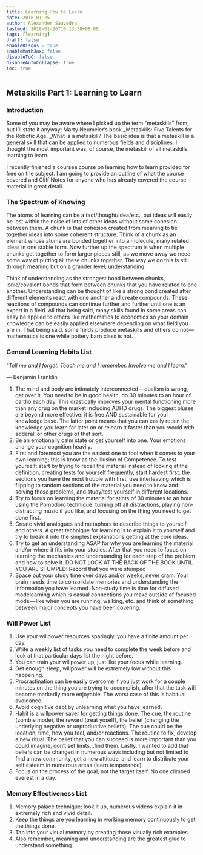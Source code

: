 ```yaml
---
title: Learning How to Learn
date: 2018-01-25
author: Alexander Saavedra
lastmod: 2018-01-26T10:13:38+08:00
tags: [learning]
draft: false
enableDisqus : true
enableMathJax: false
disableToC: false
disableAutoCollapse: true
toc: true
---
```


## Metaskills Part 1: Learning to Learn

### Introduction

Some of you may be aware where I picked up the term “metaskills” from, but I’ll state it anyway: Marty Neumeier’s book _Metaskills: Five Talents for the Robotic Age. _What is a metaskill? The basic idea is that a metaskill is a general skill that can be applied to numerous fields and disciplines. I thought the most important was, of course, the metaskill of all metaskills, learning to learn.

I recently finished a coursea course on learning how to learn provided for free on the subject. I am going to provide an outline of what the course covered and Cliff Notes for anyone who has already covered the course material in great detail.

### The Spectrum of Knowing

The atoms of learning can be a fact/thought/idea/etc., but ideas will easily be lost within the noise of lots of other ideas without some cohesion between them. A chunk is that cohesion created from meaning to tie together ideas into some coherent structure. Think of a chunk as an element whose atoms are bonded together into a molecule, many related ideas in one stable form. Now further up the spectrum is when multiple chunks get together to form larger pieces still, as we move away we need some way of putting all these chunks together. The way we do this is still through meaning but on a grander level; understanding.

Think of understanding as the strongest bond between chunks, ionic/covalent bonds that form between chunks that you have related to one another. Understanding can be thought of like a strong bond created after different elements react with one another and create compounds. These reactions of compounds can continue further and further until one is an expert in a field. All that being said, many skills found in some areas can easy be applied to others like mathematics to economics so your domain knowledge can be easily applied elsewhere depending on what field you are in. That being said, some fields produce metaskills and others do not — mathematics is one while pottery barn class is not.

### General Learning Habits List

“_Tell me and I forget. Teach me and I remember. Involve me and I learn_.”

— Benjamin Franklin

1. The mind and body are intimately interconnected — dualism is wrong, get over it. You need to be in good health, do 30 minutes to an hour of cardio each day. This drastically improves your mental functioning more than any drug on the market including ADHD drugs. The biggest pluses are beyond more effective: it is free AND sustainable for your knowledge base. The latter point means that you can easily retain the knowledge you learn far later on or relearn it faster than you would with adderall or other drugs of that sort.
2. Be an emotionally calm state or get yourself into one. Your emotions change your cognition heavily.
3. First and foremost you are the easiest one to fool when it comes to your own learning; this is know as the Illusion of Competence. To test yourself: start by trying to recall the material instead of looking at the definition, creating tests for yourself frequently, start hardest first: the sections you have the most trouble with first, use interleaving which is flipping to random sections of the material you need to know and solving those problems, and study/test yourself in different locations.
4. Try to focus on learning the material for stints of 30 minutes to an hour using the Pomodoro technique: turning off all distractions, playing non-distracting music if you like, and focusing on the thing you need to get done first.
5. Create vivid analogues and metaphors to describe things to yourself and others. A great technique for learning is to explain it to yourself and try to break it into the simplest explanations getting at the core ideas.
6. Try to get an understanding ASAP for why you are learning the material and/or where it fits into your studies. After that you need to focus on learning the mechanics and understanding for each step of the problem and how to solve it. DO NOT LOOK AT THE BACK OF THE BOOK UNTIL YOU ARE STUMPED! Record that you were stumped
7. Space out your study time over days and/or weeks, never cram. Your brain needs time to consolidate memories and understanding the information you have learned. Non-study time is time for diffused modelearning which is casual connections you make outside of focused mode — like when you are running, walking, etc. and think of something between major concepts you have been covering.

### Will Power List

1. Use your willpower resources sparingly, you have a finite amount per day.
2. Write a weekly list of tasks you need to complete the week before and look at that particular days list the night before.
3. You can train your willpower up, just like your focus while learning.
4. Get enough sleep, willpower will be extremely low without this happening.
5. Procrastination can be easily overcome if you just work for a couple minutes on the thing you are trying to accomplish, after that the task will become markedly more enjoyable. The worst case of this is habitual avoidance.
6. Avoid cognitive debt by unlearning what you have learned.
7. Habit is a willpower saver for getting things done. The cue, the routine (zombie mode), the reward (treat yoself), the belief (changing the underlying negative or unproductive beliefs). The cue could be the location, time, how you feel, and/or reactions. The routine to fix, develop a new ritual. The belief that you can succeed is more important than you could imagine, don’t set limits…find them. Lastly, I wanted to add that beliefs can be changed in numerous ways including but not limited to find a new community, get a new attitude, and learn to distribute your self esteem in numerous areas (learn temperance).
8. Focus on the process of the goal, not the target itself. No one climbed everest in a day.

### Memory Effectiveness List

1. Memory palace technique: look it up, numerous videos explain it in extremely rich and vivid detail.
2. Keep the things are you learning in working memory continuously to get the things done.
3. Tap into your visual memory by creating those visually rich examples.
4. Also remember, meaning and understanding are the greatest glue to understand something.
